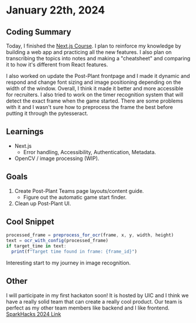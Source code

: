 # January 22th, 2024

## Coding Summary

Today, I finished the [Next.js Course](https://nextjs.org/learn/dashboard-app). I plan to reinforce my knowledge by building a web app and practicing all the new features. I also plan on transcribing the topics into notes and making a "cheatsheet" and comparing it to how it's different from React features.

I also worked on update the Post-Plant frontpage and I made it dynamic and respond and change font sizing and image positioning depending on the width of the window. Overall, I think it made it better and more accessible for recruiters. I also tried to work on the timer recognition system that will detect the exact frame when the game started. There are some problems with it and I wasn't sure how to preprocess the frame the best before putting it through the pytesseract.

## Learnings

- Next.js
  - Error handling, Accessibility, Authentication, Metadata.
- OpenCV / image processing (WIP).

## Goals

1. Create Post-Plant Teams page layouts/content guide.
   - Figure out the automatic game start finder.
2. Clean up Post-Plant UI.

## Cool Snippet

```javascript
processed_frame = preprocess_for_ocr(frame, x, y, width, height)
text = ocr_with_config(processed_frame)
if target_time in text:
  print(f"Target time found in frame: {frame_id}")
```

Interesting start to my journey in image recognition.

## Other

I will participate in my first hackaton soon! It is hosted by UIC and I think we have a really solid team that can create a really cool product. Our team is perfect as my other team members like backend and I like frontend. [SparkHacks 2024 Link](https://sparkhacksatuic.com/)

